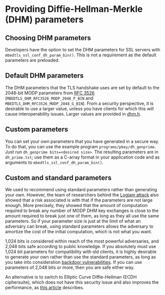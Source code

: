 # Providing Diffie-Hellman-Merkle (DHM) parameters

## Choosing DHM parameters

Developers have the option to set the DHM parameters for SSL servers with `mbedtls_ssl_conf_dh_param_bin()`. This is not a requirement as the default parameters are preloaded.

## Default DHM parameters

The DHM parameters that the TLS handshake uses are set by default to the 2048-bit MODP parameters from [RFC 3526](https://www.ietf.org/rfc/rfc3526.txt) (`MBEDTLS_DHM_RFC3526_MODP_2048_P_BIN` and `MBEDTLS_DHM_RFC3526_MODP_2048_G_BIN`). From a security perspective, it is desirable to use a larger value, unless you have clients for which this will cause interoperability issues. Larger values are provided in [dhm.h](https://github.com/ARMmbed/mbedtls/blob/development/include/mbedtls/dhm.h).

## Custom parameters

You can set your own parameters that you have generated in a secure way. To do that, you can use the example program `programs/pkey/dh_genprime`. Just run `dh_genprime bits=<desired size>`. The resulting parameters are in `dh_prime.txt`; use them as a C-array format in your application code and as arguments to `mbedtls_ssl_conf_dh_param_bin()`.

## Custom and standard parameters

We used to recommend using standard parameters rather than generating your own. However, the team of researchers behind the [Logjam attack](https://weakdh.org/) also showed that a risk associated is with that if the parameters are not large enough. More precisely, they showed that the amount of computation required to break any number of MODP DHM key exchanges is close to the amount required to break just one of them, as long as they all use the same parameters. So if your parameter size is just at the limit of what an adversary can break, using standard parameters allows the adversary to amortize the cost of the initial computation, which is not what you want.

1,024 bits is considered within reach of the most powerful adversaries, and 2,048 bits safe according to public knowledge. If you absolutely must use 1,024 bit parameters for compatibility with old clients, it is highly desirable to generate your own rather than use the standard parameters, as long as you take into consideration [backdoor vulnerabilities](/tech-updates/blog/dh-backdoors). If you can use parameters of 2,048 bits or more, then you are safe either way.

An alternative is to switch to Elliptic Curve Diffie-Hellman (ECDH ciphersuite), which does not have this security issue and also improves the performance, as [this article](/kb/cryptography/ephemeral-diffie-hellman.md) describes.
